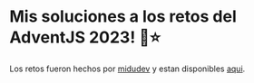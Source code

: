 # Mis soluciones a los retos del AdventJS 2023! 🎄⭐
Los retos fueron hechos por [midudev](https://github.com/midudev) y estan disponibles [aqui](https://adventjs.dev/es).
